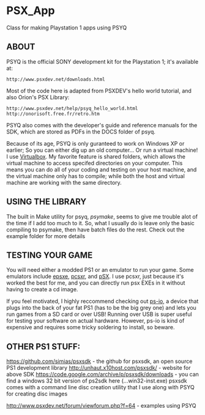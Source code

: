 # PSX_App
Class for making Playstation 1 apps using PSYQ

ABOUT
--------
PSYQ is the official SONY development kit for the Playstation 1; it's available at:
	
	http://www.psxdev.net/downloads.html
	
Most of the code here is adapted from PSXDEV's hello world tutorial, and also Orion's PSX Library: 

	http://www.psxdev.net/help/psyq_hello_world.html
	http://onorisoft.free.fr/retro.htm
	
PSYQ also comes with the developer's guide and reference manuals for the SDK, which are stored as PDFs in the DOCS folder of psyq.

Because of its age, PSYQ is only guranteed to work on Windows XP or earlier; So you can either dig up an old computer...
Or run a virtual machine! I use <a href="https://www.virtualbox.org/wiki/VirtualBox">Virtualbox</a>. My favorite feature is 
shared folders, which allows the virtual machine to access specifed directories on your computer. This means you can do all of your coding
and testing on your host machine, and the virtual machine only has to compile; while both the host and virtual machine are working
with the same directory.

USING THE LIBRARY
-----------------
The built in Make utility for psyq, <i>psymake</i>, seems to give me trouble alot of the time if I add too much to it. 
So, what I usually do is leave only the basic compiling to psymake, then have batch files do the rest. Check out the example
folder for more details

TESTING YOUR GAME
-----------------
You will need either a modded PS1 or an emulator to run your game. Some emulators include <a href="http://www.epsxe.com/">epsxe</a>,
<a href="https://pcsxr.codeplex.com/">pcsxr</a>, and <a href="http://www.emulator-zone.com/doc.php/psx/psx_em.html">pSX</a>. I use pcsxr, 
just because it's worked the best for me, and you can directly run psx EXEs in it without having to create a cd image.

If you feel motivated, I highly reccommend checking out <a href="http://ps-io.com/">ps-io</a>, a device that plugs into the back of
your fat PS1 (has to be the big grey one) and lets you run games from a SD card or over USB! Running over USB is super useful for
testing your software on actual hardware. However, ps-io is kind of expensive and requires some tricky soldering to install,
so beware.

OTHER PS1 STUFF:
---------------------------
https://github.com/simias/psxsdk - the github for psxsdk, an open source PS1 development library
http://unhaut.x10host.com/psxsdk/ - website for above SDK
https://code.google.com/archive/p/psxsdk/downloads - you can find a windows 32 bit version of ps2sdk here (...win32-inst.exe)
psxsdk comes with a command line disc creation utility that I use along with PSYQ for creating disc images

http://www.psxdev.net/forum/viewforum.php?f=64 - examples using PSYQ

